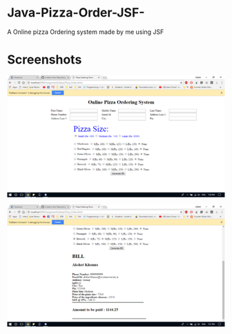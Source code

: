 # Java-Pizza-Order-JSF-
A Online pizza  Ordering system made by me using JSF
# Screenshots

![](https://github.com/Akshat122/Java-Pizza-Order-JSF-/blob/master/Screenshots/Screenshot%20(1).png)

![](https://github.com/Akshat122/Java-Pizza-Order-JSF-/blob/master/Screenshots/Screenshot%20(2).png)